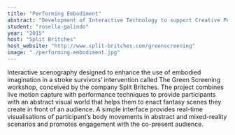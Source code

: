 ```yaml
---
title: "Performing Embodiment"
abstract: "Development of Interactive Technology to support Creative Performance methods in the Green Screening workshop."
student: "rosella-galindo"
year: "2015"
host: "Split Britches"
host_website: "http://www.split-britches.com/greenscreening"
image: "./performing-embodiment.jpg"
---
```

Interactive scenography designed to enhance the use of embodied imagination in a stroke survivors’ intervention called The Green Screening workshop, conceived by the company Split Britches. 
The project combines live motion capture with performance techniques to provide participants with an abstract visual world that helps them to enact fantasy scenes they create in front of an audience. 
A simple interface provides real-time visualisations of participant’s body movements in abstract and mixed-reality scenarios and promotes engagement with the co-present audience.